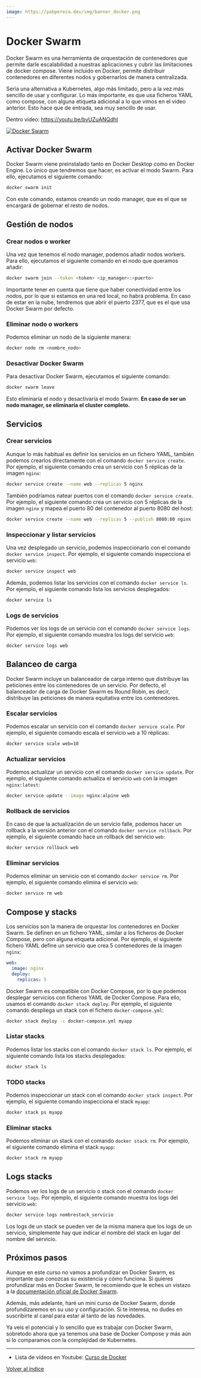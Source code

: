 ```yaml
---
image: https://pabpereza.dev/img/banner_docker.png
---
```


# Docker Swarm 
Docker Swarm es una herramienta de orquestación de contenedores que permite darle escalabilidad a nuestras aplicaciones y cubrir las limitaciones de docker compose. Viene incluido en Docker, permite distribuir contenedores en diferentes nodos y gobernarlos de manera centralizada. 

Sería una alternativa a Kubernetes, algo más limitado, pero a la vez más sencillo de usar y configurar. Lo más importante, es que usa ficheros YAML como compose, con alguna etiqueta adicional a lo que vimos en el vídeo anterior. Esto hace que de entrada, sea muy sencillo de usar. 

Dentro vídeo: https://youtu.be/bvUZuANQdhI

[![Docker Swarm](https://img.youtube.com/vi/bvUZuANQdhI/sddefault.jpg )](https://www.youtube.com/watch?v=bvUZuANQdhI)


## Activar Docker Swarm
Docker Swarm viene preinstalado tanto en Docker Desktop como en Docker Engine. Lo único que tendremos que hacer, es activar el modo Swarm. Para ello, ejecutamos el siguiente comando:
```bash
docker swarm init
```
Con este comando, estamos creando un nodo manager, que es el que se encargará de gobernar el resto de nodos.

## Gestión de nodos

### Crear nodos o worker
Una vez que tenemos el nodo manager, podemos añadir nodos workers. Para ello, ejecutamos el siguiente comando en el nodo que queramos añadir:
```bash
docker swarm join --token <token> <ip_manager>:<puerto>
```

Importante tener en cuenta que tiene que haber conectividad entre los nodos, por lo que si estamos en una red local, no habrá problema. En caso de estar en la nube, tendremos que abrir el puerto 2377, que es el que usa Docker Swarm por defecto.

### Eliminar nodo o workers
Podemos eliminar un nodo de la siguiente manera:
```bash
docker node rm <nombre_nodo>
```

### Desactivar Docker Swarm
Para desactivar Docker Swarm, ejecutamos el siguiente comando:
```bash
docker swarm leave
```
Esto eliminaría el nodo y desactivaría el modo Swarm. **En caso de ser un nodo manager, se eliminaría el cluster completo.**


## Servicios

### Crear servicios
Aunque lo más habitual es definir los servicios en un fichero YAML, también podemos crearlos directamente con el comando `docker service create`. Por ejemplo, el siguiente comando crea un servicio con 5 réplicas de la imagen `nginx`:
```bash
docker service create --name web --replicas 5 nginx
```

También podríamos natear puertos con el comando `docker service create`. Por ejemplo, el siguiente comando crea un servicio con 5 réplicas de la imagen `nginx` y mapea el puerto 80 del contenedor al puerto 8080 del host:
```bash
docker service create --name web --replicas 5 --publish 8080:80 nginx
```


### Inspeccionar y listar servicios
Una vez desplegado un servicio, podemos inspeccionarlo con el comando `docker service inspect`. Por ejemplo, el siguiente comando inspecciona el servicio `web`:
```bash
docker service inspect web
```

Además, podemos listar los servicios con el comando `docker service ls`. Por ejemplo, el siguiente comando lista los servicios desplegados:
```bash
docker service ls
```

### Logs de servicios
Podemos ver los logs de un servicio con el comando `docker service logs`. Por ejemplo, el siguiente comando muestra los logs del servicio `web`:
```bash
docker service logs web
```



## Balanceo de carga
Docker Swarm incluye un balanceador de carga interno que distribuye las peticiones entre los contenedores de un servicio. Por defecto, el balanceador de carga de Docker Swarm es Round Robin, es decir, distribuye las peticiones de manera equitativa entre los contenedores.




### Escalar servicios
Podemos escalar un servicio con el comando `docker service scale`. Por ejemplo, el siguiente comando escala el servicio `web` a 10 réplicas:
```bash
docker service scale web=10
```


### Actualizar servicios
Podemos actualizar un servicio con el comando `docker service update`. Por ejemplo, el siguiente comando actualiza el servicio `web` con la imagen `nginx:latest`:
```bash
docker service update --image nginx:alpine web
```

### Rollback de servicios
En caso de que la actualización de un servicio falle, podemos hacer un rollback a la versión anterior con el comando `docker service rollback`. Por ejemplo, el siguiente comando hace un rollback del servicio `web`:
```bash
docker service rollback web
```

### Eliminar servicios
Podemos eliminar un servicio con el comando `docker service rm`. Por ejemplo, el siguiente comando elimina el servicio `web`:
```bash
docker service rm web
```


## Compose y stacks
Los servicios son la manera de orquestar los contenedores en Docker Swarm. Se definen en un fichero YAML, similar a los ficheros de Docker Compose, pero con alguna etiqueta adicional. Por ejemplo, el siguiente fichero YAML define un servicio que crea 5 contenedores de la imagen `nginx`:

```yaml
web:
  image: nginx
  deploy:
    replicas: 5
```


Docker Swarm es compatible con Docker Compose, por lo que podemos desplegar servicios con ficheros YAML de Docker Compose. Para ello, usamos el comando `docker stack deploy`. Por ejemplo, el siguiente comando despliega un stack con el fichero `docker-compose.yml`:
```bash
docker stack deploy -c docker-compose.yml myapp
```

### Listar stacks
Podemos listar los stacks con el comando `docker stack ls`. Por ejemplo, el siguiente comando lista los stacks desplegados:
```bash
docker stack ls
```

### TODO stacks
Podemos inspeccionar un stack con el comando `docker stack inspect`. Por ejemplo, el siguiente comando inspecciona el stack `myapp`:
```bash
docker stack ps myapp
```

### Eliminar stacks
Podemos eliminar un stack con el comando `docker stack rm`. Por ejemplo, el siguiente comando elimina el stack `myapp`:
```bash
docker stack rm myapp
```

## Logs  stacks
Podemos ver los logs de un servicio o stack con el comando `docker service logs`. Por ejemplo, el siguiente comando muestra los logs del servicio `web`:
```bash
docker service logs nombrestack_servicio
```

Los logs de un stack se pueden ver de la misma manera que los logs de un servicio, simplemente hay que indicar el nombre del stack en lugar del nombre del servicio.


## Próximos pasos
Aunque en este curso no vamos a profundizar en Docker Swarm, es importante que conozcas su existencia y cómo funciona. Si quieres profundizar más en Docker Swarm, te recomiendo que le eches un vistazo a la [documentación oficial de Docker Swarm](https://docs.docker.com/engine/swarm/).

Además, más adelante, haré un mini curso de Docker Swarm, donde profundizaremos en su uso y configuración. Si te interesa, no dudes en suscribirte al canal para estar al tanto de las novedades.

Ya veis el potencial y lo sencillo que es trabajar con Docker Swarm, sobretodo ahora que ya tenemos una base de Docker Compose y más aún si lo comparamos con la complejidad de Kubernetes.



---
* Lista de vídeos en Youtube: [Curso de Docker](https://www.youtube.com/playlist?list=PLQhxXeq1oc2n7YnjRhq7qVMzZWtDY7Zz0)

[Volver al índice](README.md#índice)


